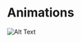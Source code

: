 # Animations
![Alt Text](2D%20Grid/Hotel/Surveillance/HIL/robot_1.gif)
<img src="2D%20Grid/Hotel/Surveillance/HIL/robot_1.gif" width="10cm"/>

